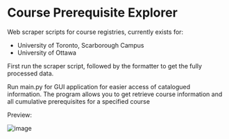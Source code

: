 # Course Prerequisite Explorer

Web scraper scripts for course registries, currently exists for:
- University of Toronto, Scarborough Campus
- University of Ottawa

First run the scraper script, followed by the formatter to get the fully processed data.

Run main.py for GUI application for easier access of catalogued information. The program allows you to get retrieve course information and all cumulative prerequisites for a specified course

Preview:

![image](https://github.com/kevin-711/Course-Prerequisite-Explorer/assets/69975097/c57dbb11-6171-4081-809b-41117f2a4b89)
